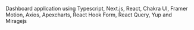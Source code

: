 Dashboard application using Typescript, Next.js, React, Chakra UI, Framer Motion, Axios, Apexcharts, React Hook Form, React Query, Yup and Miragejs
